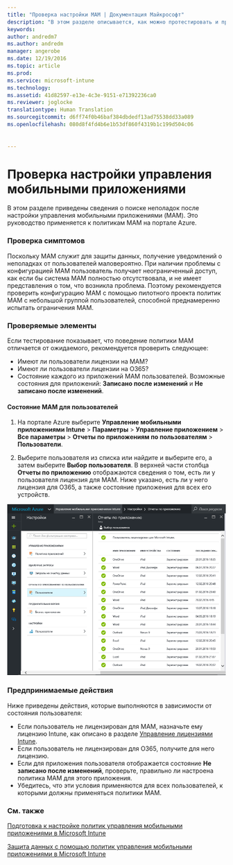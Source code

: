 ```yaml
---
title: "Проверка настройки MAM | Документация Майкрософт"
description: "В этом разделе описывается, как можно протестировать и проверить правильность настройки и работы политики MAM."
keywords: 
author: andredm7
ms.author: andredm
manager: angerobe
ms.date: 12/19/2016
ms.topic: article
ms.prod: 
ms.service: microsoft-intune
ms.technology: 
ms.assetid: 41d82597-e13e-4c3e-9151-e71392236ca0
ms.reviewer: joglocke
translationtype: Human Translation
ms.sourcegitcommit: d6ff74f0b46baf384dbdedf13ad75538dd33a089
ms.openlocfilehash: 080d8f4fd4b6e1b53df860f4319b1c199d504c06


---
```


# <a name="validating-your-mobile-application-management-setup"></a>Проверка настройки управления мобильными приложениями

В этом разделе приведены сведения о поиске неполадок после настройки управления мобильными приложениями (MAM). Это руководство применяется к политикам MAM на портале Azure.

### <a name="checking-for-symptoms"></a>Проверка симптомов
Поскольку MAM служит для защиты данных, получение уведомлений о неполадках от пользователей маловероятно. При наличии проблемы с конфигурацией MAM пользователь получает неограниченный доступ, как если бы система MAM полностью отсутствовала, и не имеет представления о том, что возникла проблема. Поэтому рекомендуется проверить конфигурацию MAM с помощью пилотного проекта политик MAM с небольшой группой пользователей, способной преднамеренно испытать ограничения MAM.


### <a name="what-to-check"></a>Проверяемые элементы

Если тестирование показывает, что поведение политики MAM отличается от ожидаемого, рекомендуется проверить следующее:

- Имеют ли пользователи лицензии на MAM?
- Имеют ли пользователи лицензии на O365?
- Состояние каждого из приложений MAM пользователей. Возможные состояния для приложений: **Записано после изменений** и **Не записано после изменений**.

#### <a name="user-mam-status"></a>Состояние MAM для пользователей
1. На портале Azure выберите **Управление мобильными приложениями Intune** > **Параметры** > **Управление приложением** > **Все параметры** > **Отчеты по приложениям по пользователям** > **Пользователи**.

2. Выберите пользователя из списка или найдите и выберите его, а затем выберите **Выбор пользователя**. В верхней части столбца **Отчеты по приложению** отображаются сведения о том, есть ли у пользователя лицензия для MAM. Ниже указано, есть ли у него лицензия для O365, а также состояние приложения для всех его устройств.

![Состояние приложения для MAM](..\media\ts-mam-user-apps.png)

### <a name="what-to-do"></a>Предпринимаемые действия
Ниже приведены действия, которые выполняются в зависимости от состояния пользователя:

- Если пользователь не лицензирован для MAM, назначьте ему лицензию Intune, как описано в разделе [Управление лицензиями Intune](..\get-started\start-with-a-paid-subscription-to-microsoft-intune.md).
- Если пользователь не лицензирован для O365, получите для него лицензию.
- Если для приложения пользователя отображается состояние **Не записано после изменений**, проверьте, правильно ли настроена политика MAM для этого приложения.
- Убедитесь, что эти условия применяются для всех пользователей, к которыми должны применяться политики MAM.

### <a name="see-also"></a>См. также
[Подготовка к настройке политик управления мобильными приложениями в Microsoft Intune](..\deploy-use\get-ready-to-configure-mobile-app-management-policies-with-microsoft-intune.md)

[Защита данных с помощью политик управления мобильными приложениями в Microsoft Intune](..\deploy-use\protect-app-data-using-mobile-app-management-policies-with-microsoft-intune.md)



<!--HONumber=Dec16_HO2-->


